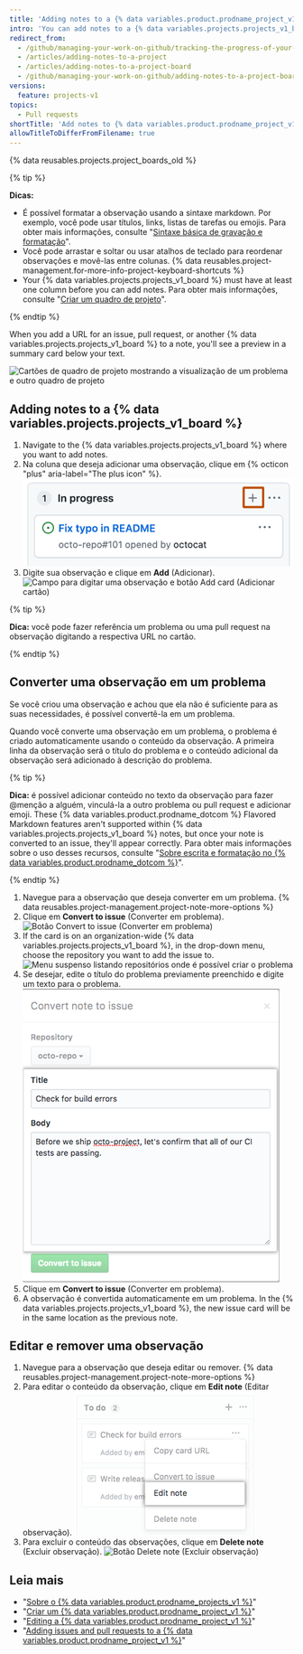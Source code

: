 ```yaml
---
title: 'Adding notes to a {% data variables.product.prodname_project_v1 %}'
intro: 'You can add notes to a {% data variables.projects.projects_v1_board %} to serve as task reminders or to add information related to the {% data variables.projects.projects_v1_board %}.'
redirect_from:
  - /github/managing-your-work-on-github/tracking-the-progress-of-your-work-with-project-boards/adding-notes-to-a-project-board
  - /articles/adding-notes-to-a-project
  - /articles/adding-notes-to-a-project-board
  - /github/managing-your-work-on-github/adding-notes-to-a-project-board
versions:
  feature: projects-v1
topics:
  - Pull requests
shortTitle: 'Add notes to {% data variables.product.prodname_project_v1 %}'
allowTitleToDifferFromFilename: true
---
```


{% data reusables.projects.project_boards_old %}

{% tip %}

**Dicas:**
- É possível formatar a observação usando a sintaxe markdown. Por exemplo, você pode usar títulos, links, listas de tarefas ou emojis. Para obter mais informações, consulte "[Sintaxe básica de gravação e formatação](/articles/basic-writing-and-formatting-syntax)".
- Você pode arrastar e soltar ou usar atalhos de teclado para reordenar observações e movê-las entre colunas. {% data reusables.project-management.for-more-info-project-keyboard-shortcuts %}
- Your {% data variables.projects.projects_v1_board %} must have at least one column before you can add notes. Para obter mais informações, consulte "[Criar um quadro de projeto](/articles/creating-a-project-board)".

{% endtip %}

When you add a URL for an issue, pull request, or another {% data variables.projects.projects_v1_board %} to a note, you'll see a preview in a summary card below your text.

![Cartões de quadro de projeto mostrando a visualização de um problema e outro quadro de projeto](/assets/images/help/projects/note-with-summary-card.png)

## Adding notes to a {% data variables.projects.projects_v1_board %}

1. Navigate to the {% data variables.projects.projects_v1_board %} where you want to add notes.
2. Na coluna que deseja adicionar uma observação, clique em {% octicon "plus" aria-label="The plus icon" %}. ![Ícone de mais no header da coluna](/assets/images/help/projects/add-note-button.png)
3. Digite sua observação e clique em **Add** (Adicionar). ![Campo para digitar uma observação e botão Add card (Adicionar cartão)](/assets/images/help/projects/create-and-add-note-button.png)

  {% tip %}

  **Dica:** você pode fazer referência um problema ou uma pull request na observação digitando a respectiva URL no cartão.

  {% endtip %}

## Converter uma observação em um problema

Se você criou uma observação e achou que ela não é suficiente para as suas necessidades, é possível convertê-la em um problema.

Quando você converte uma observação em um problema, o problema é criado automaticamente usando o conteúdo da observação. A primeira linha da observação será o título do problema e o conteúdo adicional da observação será adicionado à descrição do problema.

{% tip %}

**Dica:** é possível adicionar conteúdo no texto da observação para fazer @menção a alguém, vinculá-la a outro problema ou pull request e adicionar emoji. These {% data variables.product.prodname_dotcom %} Flavored Markdown features aren't supported within {% data variables.projects.projects_v1_board %} notes, but once your note is converted to an issue, they'll appear correctly. Para obter mais informações sobre o uso desses recursos, consulte "[Sobre escrita e formatação no {% data variables.product.prodname_dotcom %}](/articles/about-writing-and-formatting-on-github)".

{% endtip %}

1. Navegue para a observação que deseja converter em um problema.
{% data reusables.project-management.project-note-more-options %}
3. Clique em **Convert to issue** (Converter em problema). ![Botão Convert to issue (Converter em problema)](/assets/images/help/projects/convert-to-issue.png)
4. If the card is on an organization-wide {% data variables.projects.projects_v1_board %}, in the drop-down menu, choose the repository you want to add the issue to. ![Menu suspenso listando repositórios onde é possível criar o problema](/assets/images/help/projects/convert-note-choose-repository.png)
5. Se desejar, edite o título do problema previamente preenchido e digite um texto para o problema. ![Campos para título e texto do problema](/assets/images/help/projects/convert-note-issue-title-body.png)
6. Clique em **Convert to issue** (Converter em problema).
7. A observação é convertida automaticamente em um problema. In the {% data variables.projects.projects_v1_board %}, the new issue card will be in the same location as the previous note.

## Editar e remover uma observação

1. Navegue para a observação que deseja editar ou remover.
{% data reusables.project-management.project-note-more-options %}
3. Para editar o conteúdo da observação, clique em **Edit note** (Editar observação). ![Botão Edit note (Editar observação)](/assets/images/help/projects/edit-note.png)
4. Para excluir o conteúdo das observações, clique em **Delete note** (Excluir observação). ![Botão Delete note (Excluir observação)](/assets/images/help/projects/delete-note.png)

## Leia mais

- "[Sobre o {% data variables.product.prodname_projects_v1 %}](/articles/about-project-boards)"
- "[Criar um {% data variables.product.prodname_project_v1 %}](/articles/creating-a-project-board)"
- "[Editing a {% data variables.product.prodname_project_v1 %}](/articles/editing-a-project-board)"
- "[Adding issues and pull requests to a {% data variables.product.prodname_project_v1 %}](/articles/adding-issues-and-pull-requests-to-a-project-board)"
